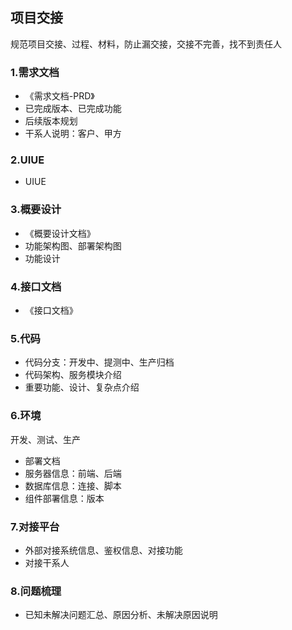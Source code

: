 ## 项目交接
规范项目交接、过程、材料，防止漏交接，交接不完善，找不到责任人

### 1.需求文档
- 《需求文档-PRD》
- 已完成版本、已完成功能
- 后续版本规划
- 干系人说明：客户、甲方

### 2.UIUE
- UIUE

### 3.概要设计
- 《概要设计文档》
- 功能架构图、部署架构图
- 功能设计

### 4.接口文档
- 《接口文档》

### 5.代码
- 代码分支：开发中、提测中、生产归档
- 代码架构、服务模块介绍
- 重要功能、设计、复杂点介绍

### 6.环境
开发、测试、生产  
- 部署文档
- 服务器信息：前端、后端
- 数据库信息：连接、脚本
- 组件部署信息：版本

### 7.对接平台
- 外部对接系统信息、鉴权信息、对接功能 
- 对接干系人

### 8.问题梳理
- 已知未解决问题汇总、原因分析、未解决原因说明

